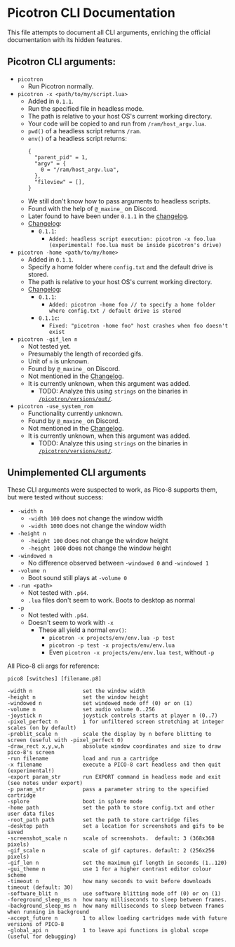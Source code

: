 # Picotron CLI Documentation

This file attempts to document all CLI arguments, enriching the official documentation with its hidden features.

## Picotron CLI arguments:

- `picotron`
  - Run Picotron normally.
- `picotron -x <path/to/my/script.lua>`
  - Added in `0.1.1`.
  - Run the specified file in headless mode.
  - The path is relative to your host OS's current working directory.
  - Your code will be copied to and run from `/ram/host_argv.lua`.
  - `pwd()` of a headless script returns `/ram`.
  - `env()` of a headless script returns:
    ```
    {
      "parent_pid" = 1,
      "argv" = {
        0 = "/ram/host_argv.lua",
      },
      "fileview" = [],
    }
    ```
  - We still don't know how to pass arguments to headless scripts.
  - Found with the help of `@_maxine_` on Discord.
  - Later found to have been under `0.1.1` in the [changelog](https://www.lexaloffle.com/dl/docs/picotron_changelog.txt).
  - [Changelog](https://www.lexaloffle.com/dl/docs/picotron_changelog.txt):
    - `0.1.1`:
      - `Added: headless script execution: picotron -x foo.lua (experimental! foo.lua must be inside picotron's drive)`
- `picotron -home <path/to/my/home>`
  - Added in `0.1.1`.
  - Specify a home folder where `config.txt` and the default drive is stored.
  - The path is relative to your host OS's current working directory.
  - [Changelog](https://www.lexaloffle.com/dl/docs/picotron_changelog.txt):
    - `0.1.1`:
      - `Added: picotron -home foo // to specify a home folder where config.txt / default drive is stored`
    - `0.1.1c`:
      - `Fixed: "picotron -home foo" host crashes when foo doesn't exist`
- `picotron -gif_len n`
  - Not tested yet.
  - Presumably the length of recorded gifs.
  - Unit of `n` is unknown.
  - Found by `@_maxine_` on Discord.
  - Not mentioned in the [Changelog](https://www.lexaloffle.com/dl/docs/picotron_changelog.txt).
  - It is currently unknown, when this argument was added.
    - TODO: Analyze this using `strings` on the binaries in [`/picotron/versions/out/`](/picotron/versions/out/).
- `picotron -use_system_rom`
  - Functionality currently unknown.
  - Found by `@_maxine_` on Discord.
  - Not mentioned in the [Changelog](https://www.lexaloffle.com/dl/docs/picotron_changelog.txt).
  - It is currently unknown, when this argument was added.
    - TODO: Analyze this using `strings` on the binaries in [`/picotron/versions/out/`](/picotron/versions/out/).

## Unimplemented CLI arguments

These CLI arguments were suspected to work, as Pico-8 supports them, but were tested without success:

- `-width n`
  - `-width 100` does not change the window width
  - `-width 1000` does not change the window width
- `-height n`
  - `-height 100` does not change the window height
  - `-height 1000` does not change the window height
- `-windowed n`
  - No difference observed between `-windowed 0` and `-windowed 1`
- `-volume n`
  - Boot sound still plays at `-volume 0`
- `-run <path>`
  - Not tested with `.p64`.
  - `.lua` files don't seem to work. Boots to desktop as normal
- `-p`
  - Not tested with `.p64`.
  - Doesn't seem to work with `-x`
    - These all yield a normal `env()`:
      - `picotron -x projects/env/env.lua -p test`
      - `picotron -p test -x projects/env/env.lua`
      - Even `picotron -x projects/env/env.lua test`, without `-p`

All Pico-8 cli args for reference:

```
pico8 [switches] [filename.p8]

-width n                set the window width
-height n               set the window height
-windowed n             set windowed mode off (0) or on (1)
-volume n               set audio volume 0..256
-joystick n             joystick controls starts at player n (0..7)
-pixel_perfect n        1 for unfiltered screen stretching at integer scales (on by default)
-preblit_scale n        scale the display by n before blitting to screen (useful with -pixel_perfect 0)
-draw_rect x,y,w,h      absolute window coordinates and size to draw pico-8's screen
-run filename           load and run a cartridge
-x filename             execute a PICO-8 cart headless and then quit (experimental!)
-export param_str       run EXPORT command in headless mode and exit (see notes under export)
-p param_str            pass a parameter string to the specified cartridge
-splore                 boot in splore mode
-home path              set the path to store config.txt and other user data files
-root_path path         set the path to store cartridge files
-desktop path           set a location for screenshots and gifs to be saved
-screenshot_scale n     scale of screenshots.  default: 3 (368x368 pixels)
-gif_scale n            scale of gif captures. default: 2 (256x256 pixels)
-gif_len n              set the maximum gif length in seconds (1..120)
-gui_theme n            use 1 for a higher contrast editor colour scheme
-timeout n              how many seconds to wait before downloads timeout (default: 30)
-software_blit n        use software blitting mode off (0) or on (1)
-foreground_sleep_ms n  how many milliseconds to sleep between frames.
-background_sleep_ms n  how many milliseconds to sleep between frames when running in background
-accept_future n        1 to allow loading cartridges made with future versions of PICO-8
-global_api n           1 to leave api functions in global scope (useful for debugging)
```
